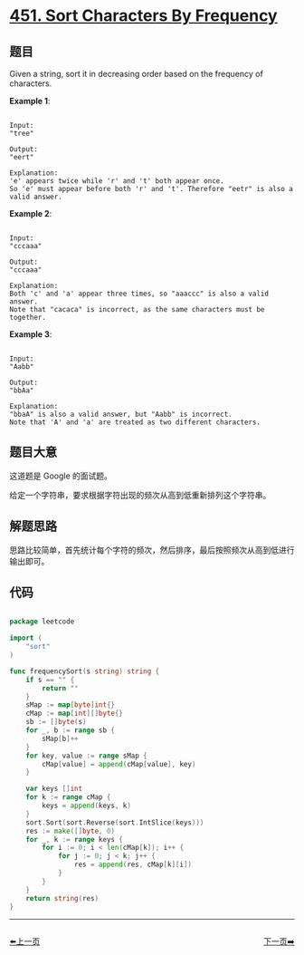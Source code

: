 # [451. Sort Characters By Frequency](https://leetcode.com/problems/sort-characters-by-frequency/)

## 题目

Given a string, sort it in decreasing order based on the frequency of characters.


**Example 1**:

```

Input:
"tree"

Output:
"eert"

Explanation:
'e' appears twice while 'r' and 't' both appear once.
So 'e' must appear before both 'r' and 't'. Therefore "eetr" is also a valid answer.

```

**Example 2**:

```

Input:
"cccaaa"

Output:
"cccaaa"

Explanation:
Both 'c' and 'a' appear three times, so "aaaccc" is also a valid answer.
Note that "cacaca" is incorrect, as the same characters must be together.

```

**Example 3**:

```

Input:
"Aabb"

Output:
"bbAa"

Explanation:
"bbaA" is also a valid answer, but "Aabb" is incorrect.
Note that 'A' and 'a' are treated as two different characters.

```




## 题目大意

这道题是 Google 的面试题。

给定一个字符串，要求根据字符出现的频次从高到低重新排列这个字符串。

## 解题思路

思路比较简单，首先统计每个字符的频次，然后排序，最后按照频次从高到低进行输出即可。





## 代码

```go

package leetcode

import (
	"sort"
)

func frequencySort(s string) string {
	if s == "" {
		return ""
	}
	sMap := map[byte]int{}
	cMap := map[int][]byte{}
	sb := []byte(s)
	for _, b := range sb {
		sMap[b]++
	}
	for key, value := range sMap {
		cMap[value] = append(cMap[value], key)
	}

	var keys []int
	for k := range cMap {
		keys = append(keys, k)
	}
	sort.Sort(sort.Reverse(sort.IntSlice(keys)))
	res := make([]byte, 0)
	for _, k := range keys {
		for i := 0; i < len(cMap[k]); i++ {
			for j := 0; j < k; j++ {
				res = append(res, cMap[k][i])
			}
		}
	}
	return string(res)
}

```


----------------------------------------------
<div style="display: flex;justify-content: space-between;align-items: center;">
<p><a href="https://books.halfrost.com/leetcode/ChapterFour/0448.Find-All-Numbers-Disappeared-in-an-Array/">⬅️上一页</a></p>
<p><a href="https://books.halfrost.com/leetcode/ChapterFour/0453.Minimum-Moves-to-Equal-Array-Elements/">下一页➡️</a></p>
</div>
